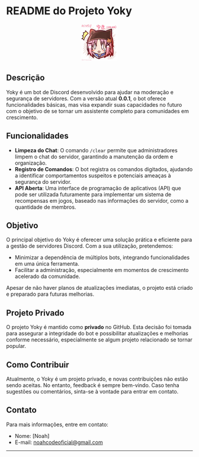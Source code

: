 # README do Projeto Yoky

<div style="width: 100%; text-align: center;" title="Yoky">
    <a href=""><img src="./Imgs/Readme photo/1.jpg" style="border-radius: 5px; width: 100px;"></a>
</div>


## Descrição

Yoky é um bot de Discord desenvolvido para ajudar na moderação e segurança de servidores. Com a versão atual **0.0.1**, o bot oferece funcionalidades básicas, mas visa expandir suas capacidades no futuro com o objetivo de se tornar um assistente completo para comunidades em crescimento.

## Funcionalidades

- **Limpeza do Chat**: O comando `/clear` permite que administradores limpem o chat do servidor, garantindo a manutenção da ordem e organização.
- **Registro de Comandos**: O bot registra os comandos digitados, ajudando a identificar comportamentos suspeitos e potenciais ameaças à segurança do servidor.
- **API Aberta**: Uma interface de programação de aplicativos (API) que pode ser utilizada futuramente para implementar um sistema de recompensas em jogos, baseado nas informações do servidor, como a quantidade de membros.

## Objetivo

O principal objetivo do Yoky é oferecer uma solução prática e eficiente para a gestão de servidores Discord. Com a sua utilização, pretendemos:
- Minimizar a dependência de múltiplos bots, integrando funcionalidades em uma única ferramenta.
- Facilitar a administração, especialmente em momentos de crescimento acelerado da comunidade.
  
Apesar de não haver planos de atualizações imediatas, o projeto está criado e preparado para futuras melhorias.

## Projeto Privado

O projeto Yoky é mantido como **privado** no GitHub. Esta decisão foi tomada para assegurar a integridade do bot e possibilitar atualizações e melhorias conforme necessário, especialmente se algum projeto relacionado se tornar popular.

## Como Contribuir

Atualmente, o Yoky é um projeto privado, e novas contribuições não estão sendo aceitas. No entanto, feedback é sempre bem-vindo. Caso tenha sugestões ou comentários, sinta-se à vontade para entrar em contato.


## Contato

Para mais informações, entre em contato:
- Nome: [Noah]
- E-mail: noahcodeoficial@gmail.com

---
